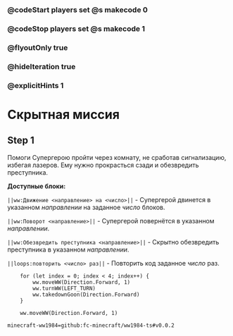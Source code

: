 ### @codeStart players set @s makecode 0
### @codeStop players set @s makecode 1

### @flyoutOnly true
### @hideIteration true
### @explicitHints 1

# Скрытная миссия

## Step 1
Помоги Супергерою пройти через комнату, не сработав сигнализацию, избегая лазеров. Ему нужно прокрасться сзади и обезвредить преступника.

**Доступные блоки:**

``||ww:Движение <направление> на <число>||`` - Супергерой двинется в указанном *направлении* на заданное *число* блоков.

``||ww:Поворот <направление>||`` - Супергерой повернётся в указанном *направлении*.

``||ww:Обезвредить преступника <направление>||`` - Скрытно обезвредить преступника в указанном *направлении*.

``||loops:повторить <число> раз||`` - Повторить код заданное *число* раз.

```ghost
    for (let index = 0; index < 4; index++) {
        ww.moveWW(Direction.Forward, 1)
        ww.turnWW(LEFT_TURN)
        ww.takedownGoon(Direction.Forward)
    }
```
```template
    ww.moveWW(Direction.Forward, 1)
```
```package
minecraft-ww1984=github:fc-minecraft/ww1984-ts#v0.0.2
```
